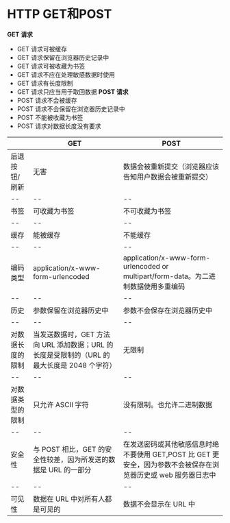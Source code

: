 ﻿# HTTP GET和POST
**GET 请求**
-   GET 请求可被缓存
-   GET 请求保留在浏览器历史记录中
-   GET 请求可被收藏为书签
-   GET 请求不应在处理敏感数据时使用
-   GET 请求有长度限制
-   GET 请求只应当用于取回数据
**POST 请求**
-   POST 请求不会被缓存
-   POST 请求不会保留在浏览器历史记录中
-   POST 不能被收藏为书签
-   POST 请求对数据长度没有要求

||GET|POST|
|--|--|--|
|后退按钮/刷新|无害|数据会被重新提交（浏览器应该告知用户数据会被重新提交）|
|--|--|--|
|书签|可收藏为书签|不可收藏为书签|
|--|--|--|
|缓存|能被缓存|不能缓存|
|--|--|--|
|编码类型|application/x-www-form-urlencoded|application/x-www-form-urlencoded or multipart/form-data。为二进制数据使用多重编码|
|--|--|--|
|历史|参数保留在浏览器历史中|参数不会保存在浏览器历史中|
|--|--|--|
|对数据长度的限制|当发送数据时，GET 方法向 URL 添加数据；URL 的长度是受限制的（URL 的最大长度是 2048 个字符）|无限制|
|--|--|--|
|对数据类型的限制|只允许 ASCII 字符|没有限制。也允许二进制数据|
|--|--|--|
|安全性|与 POST 相比，GET 的安全性较差，因为所发送的数据是 URL 的一部分|在发送密码或其他敏感信息时绝不要使用 GET,POST 比 GET 更安全，因为参数不会被保存在浏览器历史或 web 服务器日志中|
|--|--|--|
|可见性|数据在 URL 中对所有人都是可见的|数据不会显示在 URL 中|

